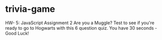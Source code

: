 # trivia-game
HW- 5: JavaScript Assignment 2
Are you a Muggle?
Test to see if you're ready to go to Hogwarts with this 6 question quiz.
You have 30 seconds - Good Luck!
